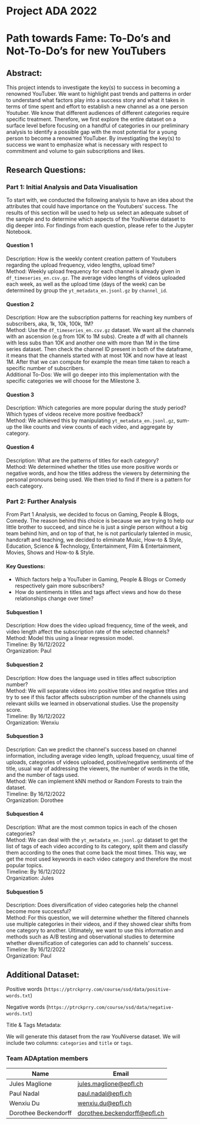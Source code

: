 # Project ADA 2022
# Path towards Fame: To-Do’s and Not-To-Do’s for new YouTubers

## Abstract: 

This project intends to investigate the key(s) to success in becoming a renowned YouTuber. We want to highlight past trends and patterns in order to understand what factors play into a success story and what it takes in terms of time spent and effort to establish a new channel as a one person Youtuber. We know that different audiences of different categories require specific treatment. Therefore, we first explore the entire dataset on a surface level before focusing on a handful of categories in our preliminary analysis to identify a possible gap with the most potential for a young person to become a renowned YouTuber. By investigating the key(s) to success we want to emphasize what is necessary with respect to commitment and volume to gain subscriptions and likes.

## Research Questions:

### Part 1: Initial Analysis and Data Visualisation

To start with, we conducted the following analysis to have an idea about the attributes that could have importance on the Youtubers’ success. The results of this section will be used to help us select an adequate subset of the sample and to determine which aspects of the YouNiverse dataset to dig deeper into. For findings from each question, please refer to the Jupyter Notebook.

#### Question 1
Description: How is the weekly content creation pattern of Youtubers regarding the upload frequency, video lengths, upload time? \
Method: Weekly upload frequency for each channel is already given in `df_timeseries_en.csv.gz`. The average video lengths of videos uploaded each week, as well as the upload time (days of the week) can be determined by group the `yt_metadata_en.jsonl.gz` by `channel_id`.

#### Question 2
Description: How are the subscription patterns for reaching key numbers of subscribers, aka, 1k, 10k, 100k, 1M? \
Method: Use the `df_timeseries_en.csv.gz` dataset. We want all the channels with an ascension (e.g from 10K to 1M subs). Create a df with all channels with less subs than 10K and another one with more than 1M in the time series dataset. Then check the channel ID present in both of the dataframe, it means that the channels started with at most 10K and now have at least 1M.  After that we can compute for example the mean time taken to reach a specific number of subscribers. \
Additional To-Dos: We will go deeper into this implementation with the specific categories we will choose for the Milestone 3.


#### Question 3
Description: Which categories are more popular during the study period? Which types of videos receive more positive feedback? \
Method: We achieved this by manipulating `yt_metadata_en.jsonl.gz`, sum-up the like counts and view counts of each video, and aggregate by category.

#### Question 4
Description: What are the patterns of titles for each category? \
Method: We determined whether the titles use more positive words or negative words, and how the titles address the viewers by determining the personal pronouns being used. We then tried to find if there is a pattern for each category.

### Part 2: Further Analysis

From Part 1 Analysis, we decided to focus on Gaming, People & Blogs, Comedy. The reason behind this choice is because we are trying to help our little brother to succeed, and since he is just a single person without a big team behind him, and on top of that, he is not particularly talented in music, handcraft and teaching, we decided to eliminate Music, How-to & Style, Education, Science & Technology, Entertainment, Film & Entertainment, Movies, Shows and How-to & Style.

#### Key Questions:
 - Which factors help a YouTuber in Gaming, People & Blogs or Comedy respectively gain more subscribers?
 - How do sentiments in titles and tags affect views and how do these relationships change over time?


#### Subquestion 1
Description: How does the video upload frequency, time of the week, and video length affect the subscription rate of the selected channels? \
Method: Model this using a linear regression model. \
Timeline: By 16/12/2022 \
Organization: Paul

#### Subquestion 2
Description: How does the language used in titles affect subscription number? \
Method: We will separate videos into positive titles and negative titles and try to see if this factor affects subscription number of the channels using relevant skills we learned in observational studies. Use the propensity score. \
Timeline: By 16/12/2022 \
Organization: Wenxiu

#### Subquestion 3
Description: Can we predict the channel's success based on channel information, including average video length, upload frequency, usual time of uploads, categories of videos uploaded, positive/negative sentiments of the title, usual way of addressing the viewers, the number of words in the title, and the number of tags used. \
Method: We can implement kNN method or Random Forests to train the dataset. \
Timeline: By 16/12/2022 \
Organization: Dorothee

#### Subquestion 4 
Description: What are the most common topics in each of the chosen categories? \
Method: We can deal with the `yt_metadata_en.jsonl.gz` dataset to get the list of tags of each video according to its category, split them and classify them according to the ones that come back the most times. This way, we get the most used keywords in each video category and therefore the most popular topics. \
Timeline: By 16/12/2022 \
Organization: Jules

#### Subquestion 5
Description: Does diversification of video categories help the channel become more successful? \
Method: For this question, we will determine whether the filtered channels use multiple categories in their videos, and if they showed clear shifts from one category to another. Ultimately, we want to use this information and methods such as A/B testing and observational studies to determine whether diversification of categories can add to channels’ success. \
Timeline: By 16/12/2022 \
Organization: Paul

## Additional Dataset:
Positive words (`https://ptrckprry.com/course/ssd/data/positive-words.txt`)

Negative words (`https://ptrckprry.com/course/ssd/data/negative-words.txt`)

Title & Tags Metadata:

We will generate this dataset from the raw YouNiverse dataset. We will include two columns: `categories` and `title` or `tags`.

### Team ADAptation members

| Name                 | Email                        |
| -------------------- | ---------------------------- |
| Jules Maglione       | jules.maglione@epfl.ch       |
| Paul Nadal           | paul.nadal@epfl.ch           |
| Wenxiu Du            | wenxiu.du@epfl.ch            |
| Dorothee Beckendorff | dorothee.beckendorff@epfl.ch |
